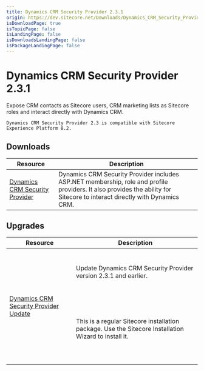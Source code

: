```yaml
---
title: Dynamics CRM Security Provider 2.3.1
origin: https://dev.sitecore.net/Downloads/Dynamics_CRM_Security_Provider/2_3/Dynamics_CRM_Security_Provider_2_3_1.aspx
isDownloadPage: true
isTopicPage: false
isLandingPage: false
isDownloadsLandingPage: false
isPackageLandingPage: false
---
```


# Dynamics CRM Security Provider 2.3.1

Expose CRM contacts as Sitecore users, CRM marketing lists as Sitecore roles and interact directly with Dynamics CRM.

`Dynamics CRM Security Provider 2.3 is compatible with Sitecore Experience Platform 8.2.`

## Downloads

 | Resource | Description |
 | --- | --- |
 | [Dynamics CRM Security Provider](https://scdp.blob.core.windows.net/downloads/Dynamics%20CRM%20Security%20Provider/2%203/Dynamics%20CRM%20Security%20Provider%202%203%201/Secure/Microsoft%20Dynamics%20CRM%20Security%20Provider%202.3.1%20rev.%20170106.zip) | Dynamics CRM Security Provider includes ASP.NET membership, role and profile providers. It also provides the ability for Sitecore to interact directly with Dynamics CRM. |

## Upgrades

 | Resource | Description |
 | --- | --- |
 | [Dynamics CRM Security Provider Update](https://scdp.blob.core.windows.net/downloads/Dynamics%20CRM%20Security%20Provider/2%203/Dynamics%20CRM%20Security%20Provider%202%203%201/Secure/Microsoft%20Dynamics%20CRM%20Security%20Provider%202.3.1%20rev.%20170106%20Update.zip) | <br /><br />Update Dynamics CRM Security Provider version 2.3.1 and earlier.<br /><br />  <Alert variant='warning' mb={4}><br />    <AlertIcon /><br />    <br /><br />This is a regular Sitecore installation package. Use the Sitecore Installation Wizard to install it.<br /><br /><br />  </Alert><br />   |